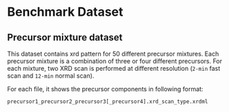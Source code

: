 # Benchmark Dataset

## Precursor mixture dataset
This dataset contains xrd pattern for 50 different precursor mixtures. 
Each precursor mixture is a combination of three or four different precursors. For
each mixture, two XRD scan is performed at different resolution (`2-min` fast scan and
`12-min` normal scan).

For each file, it shows the precursor components in following format:
```
precursor1_precursor2_precursor3[_precursor4].xrd_scan_type.xrdml
```
